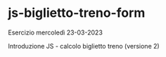 # js-biglietto-treno-form

Esercizio mercoledì 23-03-2023

Introduzione JS - calcolo biglietto treno (versione 2)
